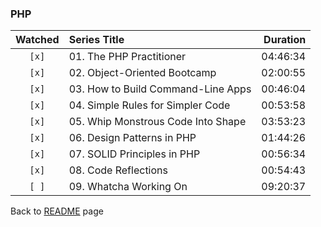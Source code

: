 ### PHP

| Watched | Series Title | Duration |
| :-----: | :----------- | -------: |
|``[x]``|01. The PHP Practitioner|04:46:34|
|``[x]``|02. Object-Oriented Bootcamp|02:00:55|
|``[x]``|03. How to Build Command-Line Apps|00:46:04|
|``[x]``|04. Simple Rules for Simpler Code|00:53:58|
|``[x]``|05. Whip Monstrous Code Into Shape|03:53:23|
|``[x]``|06. Design Patterns in PHP|01:44:26|
|``[x]``|07. SOLID Principles in PHP|00:56:34|
|``[x]``|08. Code Reflections|00:54:43|
|``[ ]``|09. Whatcha Working On|09:20:37|

Back to [README](../../README.md) page

